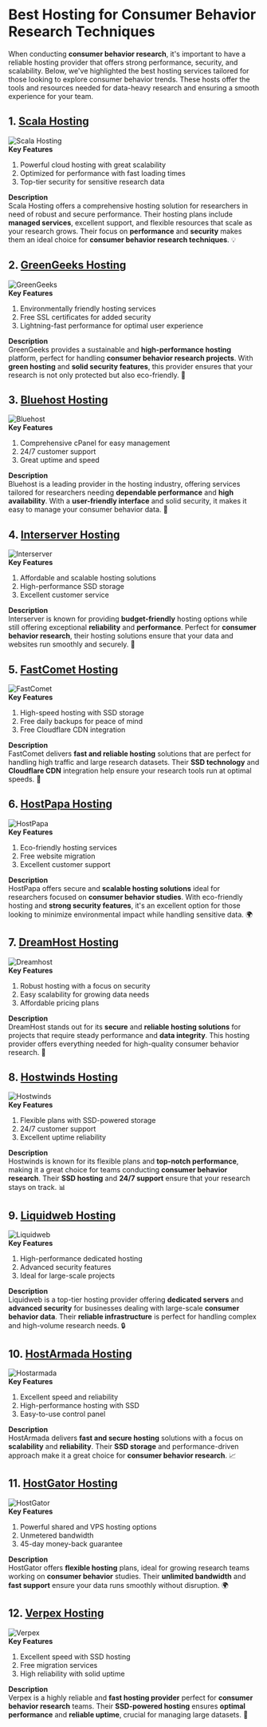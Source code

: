 # Best Hosting for Consumer Behavior Research Techniques

When conducting **consumer behavior research**, it's important to have a reliable hosting provider that offers strong performance, security, and scalability. Below, we've highlighted the best hosting services tailored for those looking to explore consumer behavior trends. These hosts offer the tools and resources needed for data-heavy research and ensuring a smooth experience for your team.

## 1. [Scala Hosting](https://snipitx.com/scala-jy)  
![Scala Hosting](https://i.imgur.com/uJ5JIK3.png "Scala Web Hosting")  
**Key Features**  
1. Powerful cloud hosting with great scalability  
2. Optimized for performance with fast loading times  
3. Top-tier security for sensitive research data  

**Description**  
Scala Hosting offers a comprehensive hosting solution for researchers in need of robust and secure performance. Their hosting plans include **managed services**, excellent support, and flexible resources that scale as your research grows. Their focus on **performance** and **security** makes them an ideal choice for **consumer behavior research techniques**. 💡  

## 2. [GreenGeeks Hosting](https://snipitx.com/greengeeks-jy)  
![GreenGeeks](https://i.imgur.com/eEwuntu.jpg "GreenGeeks Hosting")  
**Key Features**  
1. Environmentally friendly hosting services  
2. Free SSL certificates for added security  
3. Lightning-fast performance for optimal user experience  

**Description**  
GreenGeeks provides a sustainable and **high-performance hosting** platform, perfect for handling **consumer behavior research projects**. With **green hosting** and **solid security features**, this provider ensures that your research is not only protected but also eco-friendly. 🌱

## 3. [Bluehost Hosting](https://snipitx.com/bluehost-jy)  
![Bluehost](https://i.imgur.com/PasFF9E.jpeg "Bluehost Hosting")  
**Key Features**  
1. Comprehensive cPanel for easy management  
2. 24/7 customer support  
3. Great uptime and speed  

**Description**  
Bluehost is a leading provider in the hosting industry, offering services tailored for researchers needing **dependable performance** and **high availability**. With a **user-friendly interface** and solid security, it makes it easy to manage your consumer behavior data. 🌟  

## 4. [Interserver Hosting](https://snipitx.com/interserver-jy)  
![Interserver](https://i.imgur.com/OM5dOEW.jpeg "Interserver Hosting")  
**Key Features**  
1. Affordable and scalable hosting solutions  
2. High-performance SSD storage  
3. Excellent customer service  

**Description**  
Interserver is known for providing **budget-friendly** hosting options while still offering exceptional **reliability** and **performance**. Perfect for **consumer behavior research**, their hosting solutions ensure that your data and websites run smoothly and securely. 🚀  

## 5. [FastComet Hosting](https://snipitx.com/fastcomet-jy)  
![FastComet](https://i.imgur.com/7qgXuWp.png "FastComet Hosting")  
**Key Features**  
1. High-speed hosting with SSD storage  
2. Free daily backups for peace of mind  
3. Free Cloudflare CDN integration  

**Description**  
FastComet delivers **fast and reliable hosting** solutions that are perfect for handling high traffic and large research datasets. Their **SSD technology** and **Cloudflare CDN** integration help ensure your research tools run at optimal speeds. 💨  

## 6. [HostPapa Hosting](https://snipitx.com/hostpapa-jy)  
![HostPapa](https://i.imgur.com/ouDTkvl.jpeg "HostPapa Hosting")  
**Key Features**  
1. Eco-friendly hosting services  
2. Free website migration  
3. Excellent customer support  

**Description**  
HostPapa offers secure and **scalable hosting solutions** ideal for researchers focused on **consumer behavior studies**. With eco-friendly hosting and **strong security features**, it's an excellent option for those looking to minimize environmental impact while handling sensitive data. 🌍  

## 7. [DreamHost Hosting](https://snipitx.com/dreamhost-jy)  
![Dreamhost](https://i.imgur.com/rXIg8ip.jpeg "Dreamhost Hosting")  
**Key Features**  
1. Robust hosting with a focus on security  
2. Easy scalability for growing data needs  
3. Affordable pricing plans  

**Description**  
DreamHost stands out for its **secure** and **reliable hosting solutions** for projects that require steady performance and **data integrity**. This hosting provider offers everything needed for high-quality consumer behavior research. 🔐  

## 8. [Hostwinds Hosting](https://snipitx.com/hostwinds-jy)  
![Hostwinds](https://i.imgur.com/53aSNXx.jpeg "Hostwinds Hosting")  
**Key Features**  
1. Flexible plans with SSD-powered storage  
2. 24/7 customer support  
3. Excellent uptime reliability  

**Description**  
Hostwinds is known for its flexible plans and **top-notch performance**, making it a great choice for teams conducting **consumer behavior research**. Their **SSD hosting** and **24/7 support** ensure that your research stays on track. 📊  

## 9. [Liquidweb Hosting](https://snipitx.com/liquidweb-jy)  
![Liquidweb](https://i.imgur.com/4IvT9SC.jpeg "Liquidweb Hosting")  
**Key Features**  
1. High-performance dedicated hosting  
2. Advanced security features  
3. Ideal for large-scale projects  

**Description**  
Liquidweb is a top-tier hosting provider offering **dedicated servers** and **advanced security** for businesses dealing with large-scale **consumer behavior data**. Their **reliable infrastructure** is perfect for handling complex and high-volume research needs. 🔒  

## 10. [HostArmada Hosting](https://snipitx.com/hostarmada-jy)  
![Hostarmada](https://i.imgur.com/KFbdf3o.jpeg "Hostarmada Hosting")  
**Key Features**  
1. Excellent speed and reliability  
2. High-performance hosting with SSD  
3. Easy-to-use control panel  

**Description**  
HostArmada delivers **fast and secure hosting** solutions with a focus on **scalability** and **reliability**. Their **SSD storage** and performance-driven approach make it a great choice for **consumer behavior research**. 📈  

## 11. [HostGator Hosting](https://snipitx.com/hostgator-jy)  
![HostGator](https://i.imgur.com/BcVkH57.jpeg "Hostgator Hosting")  
**Key Features**  
1. Powerful shared and VPS hosting options  
2. Unmetered bandwidth  
3. 45-day money-back guarantee  

**Description**  
HostGator offers **flexible hosting** plans, ideal for growing research teams working on **consumer behavior** studies. Their **unlimited bandwidth** and **fast support** ensure your data runs smoothly without disruption. 🌍  

## 12. [Verpex Hosting](https://snipitx.com/verpex-jy)  
![Verpex](https://i.imgur.com/6x5LhiS.jpeg "Verpex Hosting")  
**Key Features**  
1. Excellent speed with SSD hosting  
2. Free migration services  
3. High reliability with solid uptime  

**Description**  
Verpex is a highly reliable and **fast hosting provider** perfect for **consumer behavior research** teams. Their **SSD-powered hosting** ensures **optimal performance** and **reliable uptime**, crucial for managing large datasets. 🔑  
